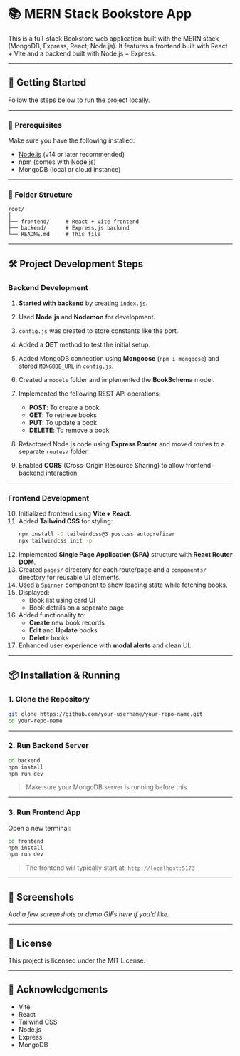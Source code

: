# 📚 MERN Stack Bookstore App

This is a full-stack Bookstore web application built with the MERN stack (MongoDB, Express, React, Node.js). It features a frontend built with React + Vite and a backend built with Node.js + Express.

---

## 🚀 Getting Started

Follow the steps below to run the project locally.

---

### 🔧 Prerequisites

Make sure you have the following installed:

- [Node.js](https://nodejs.org/) (v14 or later recommended)
- npm (comes with Node.js)
- MongoDB (local or cloud instance)

---

### 📂 Folder Structure

```
root/
│
├── frontend/     # React + Vite frontend
├── backend/      # Express.js backend
└── README.md     # This file
```

---

## 🛠️ Project Development Steps

### Backend Development

1. **Started with backend** by creating `index.js`.
2. Used **Node.js** and **Nodemon** for development.
3. `config.js` was created to store constants like the port.
4. Added a **GET** method to test the initial setup.
5. Added MongoDB connection using **Mongoose** (`npm i mongoose`) and stored `MONGODB_URL` in `config.js`.  
   
6. Created a `models` folder and implemented the **BookSchema** model.
7. Implemented the following REST API operations:
   - **POST**: To create a book
   - **GET**: To retrieve books
   - **PUT**: To update a book
   - **DELETE**: To remove a book
8. Refactored Node.js code using **Express Router** and moved routes to a separate `routes/` folder.
9. Enabled **CORS** (Cross-Origin Resource Sharing) to allow frontend-backend interaction.

---

### Frontend Development

10. Initialized frontend using **Vite + React**.
11. Added **Tailwind CSS** for styling:
    ```bash
    npm install -D tailwindcss@3 postcss autoprefixer
    npx tailwindcss init -p
    ```
12. Implemented **Single Page Application (SPA)** structure with **React Router DOM**.
13. Created `pages/` directory for each route/page and a `components/` directory for reusable UI elements.
14. Used a `Spinner` component to show loading state while fetching books.
15. Displayed:
    - Book list using card UI
    - Book details on a separate page
16. Added functionality to:
    - **Create** new book records
    - **Edit** and **Update** books
    - **Delete** books
17. Enhanced user experience with **modal alerts** and clean UI.

---

## 📦 Installation & Running

### 1. Clone the Repository

```bash
git clone https://github.com/your-username/your-repo-name.git
cd your-repo-name
```

---

### 2. Run Backend Server

```bash
cd backend
npm install
npm run dev
```

> Make sure your MongoDB server is running before this.

---

### 3. Run Frontend App

Open a new terminal:

```bash
cd frontend
npm install
npm run dev
```

> The frontend will typically start at: `http://localhost:5173`

---

## 📸 Screenshots

_Add a few screenshots or demo GIFs here if you'd like._

---

## 📄 License

This project is licensed under the MIT License.

---

## 🙌 Acknowledgements

- Vite
- React
- Tailwind CSS
- Node.js
- Express
- MongoDB
